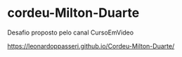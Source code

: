 # cordeu-Milton-Duarte
 Desafio proposto pelo canal CursoEmVideo

https://leonardoppasseri.github.io/Cordeu-Milton-Duarte/
